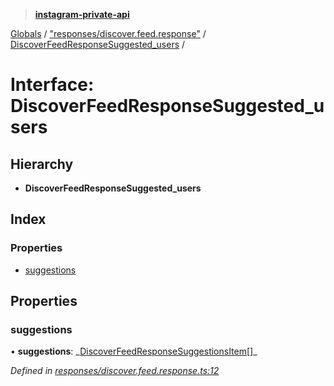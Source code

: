 > **[instagram-private-api](../README.md)**

[Globals](../README.md) / ["responses/discover.feed.response"](../modules/_responses_discover_feed_response_.md) / [DiscoverFeedResponseSuggested_users](_responses_discover_feed_response_.discoverfeedresponsesuggested_users.md) /

# Interface: DiscoverFeedResponseSuggested_users

## Hierarchy

- **DiscoverFeedResponseSuggested_users**

## Index

### Properties

- [suggestions](_responses_discover_feed_response_.discoverfeedresponsesuggested_users.md#suggestions)

## Properties

### suggestions

• **suggestions**: _[DiscoverFeedResponseSuggestionsItem](\_responses_discover_feed_response_.discoverfeedresponsesuggestionsitem.md)[]\_

_Defined in [responses/discover.feed.response.ts:12](https://github.com/realinstadude/instagram-private-api/blob/4ae8fec/src/responses/discover.feed.response.ts#L12)_
